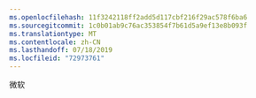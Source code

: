 ```yaml
---
ms.openlocfilehash: 11f3242118ff2add5d117cbf216f29ac578f6ba6
ms.sourcegitcommit: 1c0b01ab9c76ac353854f7b61d5a9ef13e8b093f
ms.translationtype: MT
ms.contentlocale: zh-CN
ms.lasthandoff: 07/18/2019
ms.locfileid: "72973761"
---
```

微软